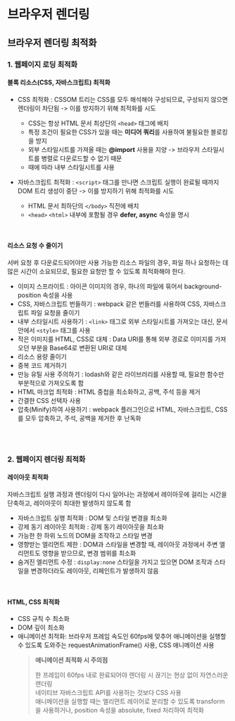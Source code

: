 # 브라우저 렌더링

## 브라우저 렌더링 최적화

### 1. 웹페이지 로딩 최적화

#### 블록 리소스(CSS, 자바스크립트) 최적화

* CSS 최적화 : CSSOM 트리는 CSS를 모두 해석해야 구성되므로, 구성되지 않으면 렌더링이 차단됨 -> 이를 방지하기 위해 최적화를 시도
  * CSS는 항상 HTML 문서 최상단의 `<head>` 태그에 배치
  * 특정 조건이 필요한 CSS가 있을 때는 **미디어 쿼리**를 사용하여 불필요한 블로킹을 방지
  * 외부 스타일시트를 가져올 때는 **@import** 사용을 지양 -> 브라우저 스타일시트를 병렬로 다운로드할 수 없기 때문
  * 때에 따라 내부 스타일시트를 사용

* 자바스크립트 최적화 : `<script>` 태그를 만나면 스크립트 실행이 완료될 때까지 DOM 트리 생성이 중단 -> 이를 방지하기 위해 최적화를 시도
  * HTML 문서 최하단의 `</body>` 직전에 배치
  * `<head>` `<html>` 내부에 포함될 경우 **defer, async** 속성을 명시

<br>

#### 리소스 요청 수 줄이기

서버 요청 후 다운로드되어야만 사용 가능한 리소스 파일의 경우, 파일 하나 요청하는 데 많은 시간이 소요되므로, 필요한 요청만 할 수 있도록 최적화해야 한다.

* 이미지 스프라이트 : 아이콘 이미지의 경우, 하나의 파일에 묶어서 background-position 속성을 사용
* CSS, 자바스크립트 번들하기 : webpack 같은 번들러를 사용하여 CSS, 자바스크립트 파일 요청을 줄이기
* 내부 스타일시트 사용하기 : `<link>` 태그로 외부 스타일시트를 가져오는 대신, 문서 안에서 `<style>` 태그를 사용
* 작은 이미지를 HTML, CSS로 대체 : Data URI를 통해 외부 경로로 이미지를 가져오던 부분을 Base64로 변환된 URI로 대체
* 리소스 용량 줄이기
* 중복 코드 제거하기
* 만능 유틸 사용 주의하기 : lodash와 같은 라이브러리를 사용할 때, 필요한 함수만 부분적으로 가져오도록 함
* HTML 마크업 최적화 : HTML 중첩을 최소화하고, 공백, 주석 등을 제거 
* 간결한 CSS 선택자 사용 
* 압축(Minify)하여 사용하기 : webpack 플러그인으로 HTML, 자바스크립트, CSS를 모두 압축하고, 주석, 공백을 제거한 후 난독화

<br><br>

### 2. 웹페이지 렌더링 최적화

#### 레이아웃 최적화 

자바스크립트 실행 과정과 렌더링이 다시 일어나는 과정에서 레이아웃에 걸리는 시간을 단축하고, 레이아웃이 최대한 발생하지 않도록 함
  
* 자바스크립트 실행 최적화 : DOM 및 스타일 변경을 최소화
* 강제 동기 레이아웃 최적화 : 강제 동기 레이아웃을 최소화
* 가능한 한 하위 노드의 DOM을 조작하고 스타일 변경
* 영향받는 엘리먼트 제한 : DOM과 스타일을 변경할 때, 레이아웃 과정에서 주변 엘리먼트도 영향을 받으므로, 변경 범위를 최소화
* 숨겨진 엘리먼트 수정 : `display:none` 스타일을 가지고 있으면 DOM 조작과 스타일을 변경하더라도 레이아웃, 리페인트가 발생하지 않음 

<br>

#### HTML, CSS 최적화

* CSS 규칙 수 최소화
* DOM 깊이 최소화
* 애니메이션 최적화: 브라우저 프레임 속도인 60fps에 맞추어 애니메이션을 실행할 수 있도록 도와주는 requestAnimationFrame() 사용, CSS 애니메이션 사용
     > **애니메이션 최적화 시 주의점**  
     > 
     > 한 프레임이 60fps 내로 완료되어야 렌더링 시 끊기는 현상 없이 자연스러운 렌더링      
     > 네이티브 자바스크립트 API를 사용하는 것보다 CSS 사용    
     > 애니메이션을 실행할 때는 엘리먼트 레이어로 분리할 수 있도록 transform을 사용하거나, position 속성을 absolute, fixed 처리하여 최적화  
